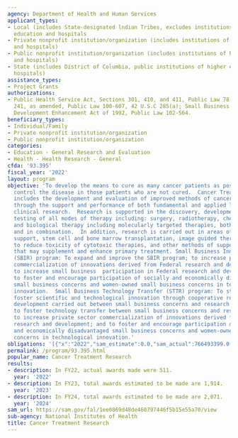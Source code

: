 ```yaml
---
agency: Department of Health and Human Services
applicant_types:
- Local (includes State-designated lndian Tribes, excludes institutions of higher
  education and hospitals
- Private nonprofit institution/organization (includes institutions of higher education
  and hospitals)
- Public nonprofit institution/organization (includes institutions of higher education
  and hospitals)
- State (includes District of Columbia, public institutions of higher education and
  hospitals)
assistance_types:
- Project Grants
authorizations:
- Public Health Service Act, Sections 301, 410, and 411, Public Law 78-410, 42 U.S.C.
  241, as amended, Public Law 100-607, 42 U.S.C 285(a); Small Business Research and
  Development Enhancement Act of 1992, Public Law 102-564.
beneficiary_types:
- Individual/Family
- Private nonprofit institution/organization
- Public nonprofit institution/organization
categories:
- Education - General Research and Evaluation
- Health - Health Research - General
cfda: '93.395'
fiscal_year: '2022'
layout: program
objective: 'To develop the means to cure as many cancer patients as possible and to
  control the disease in those patients who are not cured.  Cancer Treatment Research
  includes the development and evaluation of improved methods of cancer treatment
  through the support and performance of both fundamental and applied laboratory and
  clinical research.  Research is supported in the discovery, development, and clinical
  testing of all modes of therapy including: surgery, radiotherapy, chemotherapy,
  and biological therapy including molecularly targeted therapies, both individually
  and in combination.  In addition, research is carried out in areas of nutritional
  support, stem cell and bone marrow transplantation, image guided therapies and studies
  to reduce toxicity of cytotoxic therapies, and other methods of supportive care
  that may supplement and enhance primary treatment. Small Business Innovation Research
  (SBIR) program: To expand and improve the SBIR program; to increase private sector
  commercialization of innovations derived from Federal research and development;
  to increase small business  participation in Federal research and development; and
  to foster and encourage participation of socially and economically disadvantaged
  small business concerns and women-owned small business concerns in technological
  innovation.  Small Business Technology Transfer (STTR) program: To stimulate and
  foster scientific and technological innovation through cooperative research and
  development carried out between small business concerns and research institutions;
  to foster technology transfer between small business concerns and research institutions;
  to increase private sector commercialization of innovations derived from Federal
  research and development; and to foster and encourage participation of socially
  and economically disadvantaged small business concerns and women-owned small business
  concerns in technological innovation.'
obligations: '[{"x":"2022","sam_estimate":0.0,"sam_actual":766493399.0,"usa_spending_actual":1054697704.63},{"x":"2023","sam_estimate":845292876.0,"sam_actual":0.0,"usa_spending_actual":840369516.46},{"x":"2024","sam_estimate":887405612.0,"sam_actual":0.0,"usa_spending_actual":0.0}]'
permalink: /program/93.395.html
popular_name: Cancer Treatment Research
results:
- description: In FY22, actual awards made were 511.
  year: '2022'
- description: In FY23, total awards estimated to be made are 1,914.
  year: '2023'
- description: In FY24, total awards estimated to be made are 2,071.
  year: '2024'
sam_url: https://sam.gov/fal/1ee0869d48de460797446f5b15e55a70/view
sub-agency: National Institutes of Health
title: Cancer Treatment Research
---
```


